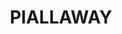 ---
lastmod: '2025-04-06T06:05:20+00:00'
latitude: -31.155223
layout: suburb
longitude: 150.54907
postcode: '2342'
state: NSW
title: PIALLAWAY
url: /nsw/piallaway/
---
